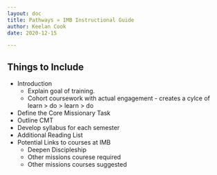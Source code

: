 ```yaml
---
layout: doc
title: Pathways » IMB Instructional Guide
author: Keelan Cook
date: 2020-12-15

---
```


## Things to Include
* Introduction
	* Explain goal of training.
	* Cohort coursework with actual engagement - creates a cylce of learn > do > learn > do
* Define the Core Missionary Task
* Outline CMT
* Develop syllabus for each semester
* Additional Reading List
* Potential Links to courses at IMB
	* Deepen Discipleship
	* Other missions courese required
	* Other missions courses suggested
<!--stackedit_data:
eyJoaXN0b3J5IjpbLTEzNjg1NDg5MDYsLTE2NTc5MTMwMTAsLT
EwNDgxNTYyNDldfQ==
-->